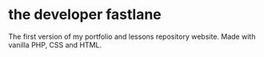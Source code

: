 # the developer fastlane

The first version of my portfolio and lessons repository website. Made with vanilla PHP, CSS and HTML.